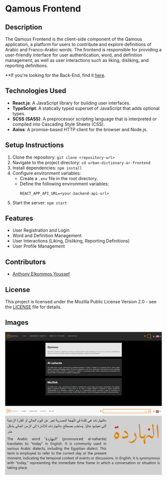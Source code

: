 # Qamous Frontend

## Description
The Qamous Frontend is the client-side component of the Qamous application, a platform for users to contribute and explore definitions of Arabic and Franco-Arabic words. The frontend is responsible for providing a user-friendly interface for user authentication, word, and definition management, as well as user interactions such as liking, disliking, and reporting definitions. 

**If you're looking for the Back-End, find it [here](https://github.com/anthonyyoussef01/Qamous-Backend).

## Technologies Used
- **React.js**: A JavaScript library for building user interfaces.
- **TypeScript**: A statically typed superset of JavaScript that adds optional types.
- **SCSS (SASS)**: A preprocessor scripting language that is interpreted or compiled into Cascading Style Sheets (CSS).
- **Axios**: A promise-based HTTP client for the browser and Node.js.

## Setup Instructions
1. Clone the repository: `git clone <repository-url>`
2. Navigate to the project directory: `cd urban-dictionary-ar-frontend`
3. Install dependencies: `npm install`
4. Configure environment variables:
    - Create a `.env` file in the root directory.
    - Define the following environment variables:
      ```
      REACT_APP_API_URL=<your-backend-api-url>
      ```
5. Start the server: `npm start`

## Features
- User Registration and Login
- Word and Definition Management
- User Interactions (Liking, Disliking, Reporting Definitions)
- User Profile Management

## Contributors
- [Anthony Elkommos Youssef](https://github.com/anthonyyoussef01)

## License
This project is licensed under the Mozilla Public License Version 2.0 - see the [LICENSE](LICENSE) file for details.

## Images
![Homepage 2/15/2024](readme-files/homepage-02-15-2024.png)
![Word Page 2/15/2024](readme-files/word-of-the-day-2024-03-06.png)
